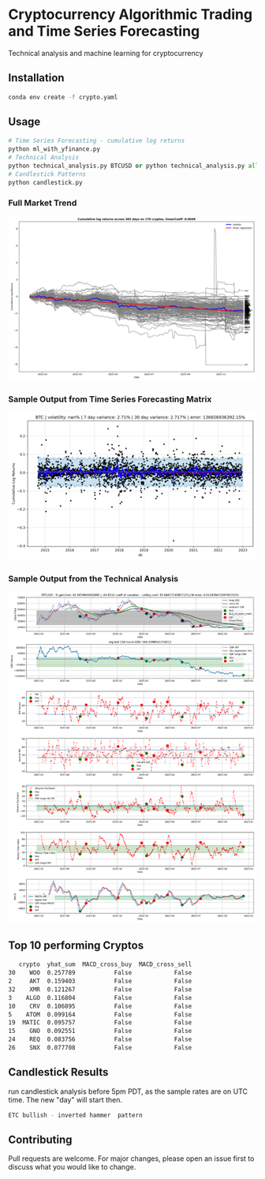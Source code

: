# Cryptocurrency Algorithmic Trading and Time Series Forecasting

Technical analysis and machine learning for cryptocurrency

## Installation
```bash
conda env create -f crypto.yaml
```

## Usage

```python
# Time Series Forecasting - cumulative log returns
python ml_with_yfinance.py
# Technical Analysis
python technical_analysis.py BTCUSD or python technical_analysis.py all
# Candlestick Patterns
python candlestick.py
```
### Full Market Trend
![alt text](https://github.com/bszek213/cryptoML/blob/dev/full_market_trend.png)
### Sample Output from Time Series Forecasting Matrix
![alt text](https://github.com/bszek213/cryptoML/blob/dev/forecast_ML/BTC/BTC.png)

### Sample Output from the Technical Analysis
![alt text](https://github.com/bszek213/cryptoML/blob/dev/technical_analysis/BTCUSD_174.png)

## Top 10 performing Cryptos
```bash
   crypto  yhat_sum  MACD_cross_buy  MACD_cross_sell
30    WOO  0.257789           False            False
2     AKT  0.159403           False            False
32    XMR  0.121267           False            False
3    ALGO  0.116804           False            False
10    CRV  0.106895           False            False
5    ATOM  0.099164           False            False
19  MATIC  0.095757           False            False
15    GNO  0.092551           False            False
24    REQ  0.083756           False            False
26    SNX  0.077708           False            False
```
## Candlestick Results
run candlestick analysis before 5pm PDT, as the sample rates are on UTC time. The
new "day" will start then.
```bash
ETC bullish - inverted hammer  pattern
```
## Contributing
Pull requests are welcome. For major changes, please open an issue first to discuss what you would like to change.
